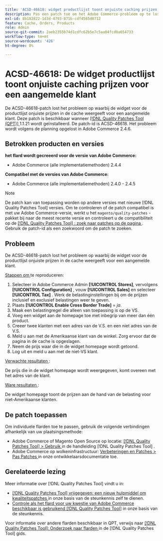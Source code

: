 ```yaml
---
title: 'ACSD-46618: widget productlijst toont onjuiste caching prijzen voor het programma geopende klant'
description: Pas een patch toe om het Adobe Commerce-probleem op te lossen, waarbij in de productlijst van de widget onjuiste cacheprijzen worden weergegeven voor een aangemelde klant.
exl-id: 8b182822-1d3d-4793-871b-cdf4565d0712
feature: Cache, Orders, Products
role: Admin
source-git-commit: 2aeb2355b74d1cdfc62b5e7c5aa04fcd0a654733
workflow-type: tm+mt
source-wordcount: '426'
ht-degree: 0%

---
```


# ACSD-46618: De widget productlijst toont onjuiste caching prijzen voor een aangemelde klant

De ACSD-46618-patch lost het probleem op waarbij de widget voor de productlijst onjuiste prijzen in de cache weergeeft voor een aangemelde klant. Deze patch is beschikbaar wanneer [[!DNL Quality Patches Tool (QPT)] ](https://experienceleague.adobe.com/docs/commerce-knowledge-base/kb/announcements/commerce-announcements/magento-quality-patches-released-new-tool-to-self-serve-quality-patches.html) 1.1.21 wordt geïnstalleerd. De patch-id is ACSD-46618. Het probleem wordt volgens de planning opgelost in Adobe Commerce 2.4.6.

## Betrokken producten en versies

**het flard wordt gecreeerd voor de versie van Adobe Commerce:**
* Adobe Commerce (alle implementatiemethoden) 2.4.4

**Compatibel met de versies van Adobe Commerce:**
* Adobe Commerce (alle implementatiemethoden) 2.4.0 - 2.4.5

>[!NOTE]
>
>De patch kan van toepassing worden op andere versies met nieuwe [!DNL Quality Patches Tool] versies. Om te controleren of de patch compatibel is met uw Adobe Commerce-versie, werkt u het `magento/quality-patches` -pakket bij naar de meest recente versie en controleert u de compatibiliteit op de [[!DNL Quality Patches Tool] : zoek naar patches op de pagina ](https://experienceleague.adobe.com/tools/commerce-quality-patches/index.html) . Gebruik de patch-id als een zoekwoord om de patch te zoeken.

## Probleem

De ACSD-46618-patch lost het probleem op waarbij de widget voor de productlijst onjuiste prijzen in de cache weergeeft voor een aangemelde klant.

<u> Stappen om </u> te reproduceren:

1. Selecteer in Adobe Commerce Admin **[!UICONTROL Stores]**, vervolgens **[!UICONTROL Configuration]** , vouw **[!UICONTROL Sales]** en selecteer **[!UICONTROL Tax]** . Werk de belastinginstellingen bij om de prijzen inclusief en exclusief belastingen weer te geven.
1. Plaats **[!UICONTROL Enable Cross Border Trade]** = _ja_.
1. Maak een belastingregel die alleen van toepassing is op de VS.
1. Voeg een widget aan de homepage toe met inbegrip van meer dan één product.
1. Creeer twee klanten met een adres van de V.S. en een niet adres van de V.S.
1. Meld u aan met de Amerikaanse klant van de winkel. Zorg ervoor dat de pagina in de cache is opgeslagen.
1. Neem de prijs waar die in de widget homepage wordt getoond.
1. Log uit en meld u aan met de niet-VS klant.

<u> Verwachte resultaten </u>:

De prijs die in de widget homepage wordt weergegeven, komt overeen met het adres van de klant.

<u> Ware resultaten </u>:

De widget homepage toont de prijzen aan de hand van de belasting voor niet-Amerikaanse klanten.

## De patch toepassen

Om individuele flarden toe te passen, gebruik de volgende verbindingen afhankelijk van uw plaatsingsmethode:

* Adobe Commerce of Magento Open Source op locatie: [[!DNL Quality Patches Tool]  > Gebruik ](https://experienceleague.adobe.com/docs/commerce-operations/tools/quality-patches-tool/usage.html) in de handleiding [!DNL Quality Patches Tool] .
* Adobe Commerce op wolkeninfrastructuur: [ Verbeteringen en Patches > Pas Patches ](https://experienceleague.adobe.com/en/docs/commerce-cloud-service/user-guide/develop/upgrade/apply-patches) in onze ontwikkelaarsdocumentatie toe.

## Gerelateerde lezing

Meer informatie over [!DNL Quality Patches Tool] vindt u in:

* [[!DNL Quality Patches Tool]  vrijgegeven: een nieuw hulpmiddel om kwaliteitspatches ](/help/announcements/adobe-commerce-announcements/magento-quality-patches-released-new-tool-to-self-serve-quality-patches.md) in onze basis van de steunkennis zelf te dienen.
* [ Controle als het flard voor uw kwestie van Adobe Commerce beschikbaar is gebruikend  [!DNL Quality Patches Tool]](/help/support-tools/patches-available-in-qpt-tool/check-patch-for-magento-issue-with-magento-quality-patches.md) in onze basis van de steunkennis.

Voor informatie over andere flarden beschikbaar in QPT, verwijs naar [[!DNL Quality Patches Tool]: Onderzoek naar flarden ](https://experienceleague.adobe.com/tools/commerce-quality-patches/index.html) in de [!DNL Quality Patches Tool] gids.
